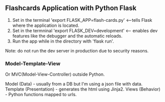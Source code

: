 ## Flashcards Application with Python Flask

1. Set in the terminal 'export FLASK_APP=flash-cards.py' <--tells Flask where the application is located.
2. Set in the termninal 'export FLASK_DEV=development' <-- enables dev features like the debugger and the automatic reloads.
3. Run the app while in the directory with 'flask run'.

Note: do not run the dev server in production due to security reasons.

### Model-Template-View
Or MVC(Model-View-Controller) outside Python.

Model (Data) - usually from a DB but I'm using a json file with data.
Template (Presentation) - generates the html using Jinja2.
Views (Behavior) - Python functions mapped to urls.